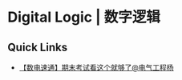 
# Digital Logic | 数字逻辑

## Quick Links

- [【数电速通】期末考试看这个就够了@电气工程杨](https://space.bilibili.com/525210770/lists/4848687/)


